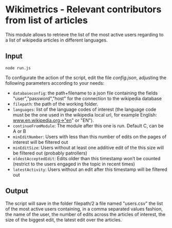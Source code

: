 Wikimetrics - Relevant contributors from list of articles
=========================================================

This module allows to retrieve the list of the most active users regarding to a list of wikipedia articles in different languages.

Input
-----
```
node run.js
```

To configurate the action of the script, edit the file *config.json*, adjusting the following parameters according to your needs:

* `databaseconfig`: the path+filename to a json file containing the fields "user","password","host" for the connection to the wikipedia database
* `filepath`: the path of the working folder.
* `languages`: list of the language codes of interest (the language code must be the one used in the wikipedia local url, for example English: www.en.wikipedia.org->"en" or "EN").
* `continueFromModule`: The module after this one is run. Default C, can be A or B
* `minEditNumber`: Users with less than this number of edits on the pages of interest will be filtered out
* `minEditSize`: Users without at least one additive edit of the this size will be filtered out (probably patrollers)
* `oldestAcceptedEdit`:  Edits older than this timestamp won’t be counted (restrict to the users engaged in the topic in recent times)
* `latestActivity`: Users without an edit after this timestamp will be filtered out

Output
------
The script will save in  the folder filepath/2 a file named "users.csv" the list of the most active users containing, in a comma separated values fashion, the name of the user, the number of edits across the articles of interest, the size of the biggest edit, the latest edit over the articles.
